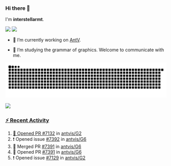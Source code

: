 ### Hi there 👋

I'm **interstellarmt**.

[![](https://img.shields.io/endpoint?url=https://awards.antv.vision/interstellarmt-g2-contributor.json)](https://github.com/antvis/g2)
[![](https://img.shields.io/endpoint?url=https://awards.antv.vision/interstellarmt-gpt-vis-contributor.json)](https://github.com/antvis/gpt-vis)

- 🔭 I’m currently working on [AntV](https://github.com/antvis).

- 📖 I’m studying the grammar of graphics. Welcome to communicate with me.

![](https://raw.githubusercontent.com/interstellarmt/interstellarmt/refs/heads/output/github-contribution-grid-snake.svg)
<div>
  <a href="https://github.com/interstellarmt">
  <img height="180em" src="https://github-readme-stats-eight-theta.vercel.app/api?username=interstellarmt&show_icons=true&include_all_commits=true&count_private=true&theme=tokyonight"/>
</div>
    
### :zap: Recent Activity

<!--START_SECTION:activity-->
1. 💪 Opened PR [#7132](https://github.com/antvis/G2/pull/7132) in [antvis/G2](https://github.com/antvis/G2)
2. ❗ Opened issue [#7392](https://github.com/antvis/G6/issues/7392) in [antvis/G6](https://github.com/antvis/G6)
3. 🎉 Merged PR [#7391](https://github.com/antvis/G6/pull/7391) in [antvis/G6](https://github.com/antvis/G6)
4. 💪 Opened PR [#7391](https://github.com/antvis/G6/pull/7391) in [antvis/G6](https://github.com/antvis/G6)
5. ❗ Opened issue [#7129](https://github.com/antvis/G2/issues/7129) in [antvis/G2](https://github.com/antvis/G2)
<!--END_SECTION:activity-->

